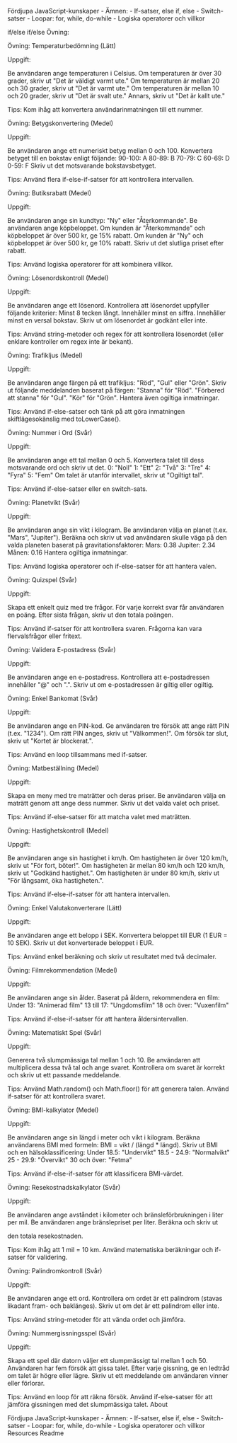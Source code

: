Fördjupa JavaScript-kunskaper - Ämnen: - If-satser, else if, else - Switch-satser - Loopar: for, while, do-while - Logiska operatorer och villkor

if/else if/else Övning:

Övning: Temperaturbedömning (Lätt)

Uppgift:

Be användaren ange temperaturen i Celsius. Om temperaturen är över 30 grader, skriv ut "Det är väldigt varmt ute." Om temperaturen är mellan 20 och 30 grader, skriv ut "Det är varmt ute." Om temperaturen är mellan 10 och 20 grader, skriv ut "Det är svalt ute." Annars, skriv ut "Det är kallt ute."

Tips: Kom ihåg att konvertera användarinmatningen till ett nummer.

Övning: Betygskonvertering (Medel)

Uppgift:

Be användaren ange ett numeriskt betyg mellan 0 och 100. Konvertera betyget till en bokstav enligt följande: 90-100: A 80-89: B 70-79: C 60-69: D 0-59: F Skriv ut det motsvarande bokstavsbetyget.

Tips: Använd flera if-else-if-satser för att kontrollera intervallen.

Övning: Butiksrabatt (Medel)

Uppgift:

Be användaren ange sin kundtyp: "Ny" eller "Återkommande". Be användaren ange köpbeloppet. Om kunden är "Återkommande" och köpbeloppet är över 500 kr, ge 15% rabatt. Om kunden är "Ny" och köpbeloppet är över 500 kr, ge 10% rabatt. Skriv ut det slutliga priset efter rabatt.

Tips: Använd logiska operatorer för att kombinera villkor.

Övning: Lösenordskontroll (Medel)

Uppgift:

Be användaren ange ett lösenord. Kontrollera att lösenordet uppfyller följande kriterier: Minst 8 tecken långt. Innehåller minst en siffra. Innehåller minst en versal bokstav. Skriv ut om lösenordet är godkänt eller inte.

Tips: Använd string-metoder och regex för att kontrollera lösenordet (eller enklare kontroller om regex inte är bekant).

Övning: Trafikljus (Medel)

Uppgift:

Be användaren ange färgen på ett trafikljus: "Röd", "Gul" eller "Grön". Skriv ut följande meddelanden baserat på färgen: "Stanna" för "Röd". "Förbered att stanna" för "Gul". "Kör" för "Grön". Hantera även ogiltiga inmatningar.

Tips: Använd if-else-satser och tänk på att göra inmatningen skiftlägesokänslig med toLowerCase().

Övning: Nummer i Ord (Svår)

Uppgift:

Be användaren ange ett tal mellan 0 och 5. Konvertera talet till dess motsvarande ord och skriv ut det. 0: "Noll" 1: "Ett" 2: "Två" 3: "Tre" 4: "Fyra" 5: "Fem" Om talet är utanför intervallet, skriv ut "Ogiltigt tal".

Tips: Använd if-else-satser eller en switch-sats.

Övning: Planetvikt (Svår)

Uppgift:

Be användaren ange sin vikt i kilogram. Be användaren välja en planet (t.ex. "Mars", "Jupiter"). Beräkna och skriv ut vad användaren skulle väga på den valda planeten baserat på gravitationsfaktorer: Mars: 0.38 Jupiter: 2.34 Månen: 0.16 Hantera ogiltiga inmatningar.

Tips: Använd logiska operatorer och if-else-satser för att hantera valen.

Övning: Quizspel (Svår)

Uppgift:

Skapa ett enkelt quiz med tre frågor. För varje korrekt svar får användaren en poäng. Efter sista frågan, skriv ut den totala poängen.

Tips: Använd if-satser för att kontrollera svaren. Frågorna kan vara flervalsfrågor eller fritext.

Övning: Validera E-postadress (Svår)

Uppgift:

Be användaren ange en e-postadress. Kontrollera att e-postadressen innehåller "@" och ".". Skriv ut om e-postadressen är giltig eller ogiltig.

Övning: Enkel Bankomat (Svår)

Uppgift:

Be användaren ange en PIN-kod. Ge användaren tre försök att ange rätt PIN (t.ex. "1234"). Om rätt PIN anges, skriv ut "Välkommen!". Om försök tar slut, skriv ut "Kortet är blockerat.".

Tips: Använd en loop tillsammans med if-satser.

Övning: Matbeställning (Medel)

Uppgift:

Skapa en meny med tre maträtter och deras priser. Be användaren välja en maträtt genom att ange dess nummer. Skriv ut det valda valet och priset.

Tips: Använd if-else-satser för att matcha valet med maträtten.

Övning: Hastighetskontroll (Medel)

Uppgift:

Be användaren ange sin hastighet i km/h. Om hastigheten är över 120 km/h, skriv ut "För fort, böter!". Om hastigheten är mellan 80 km/h och 120 km/h, skriv ut "Godkänd hastighet.". Om hastigheten är under 80 km/h, skriv ut "För långsamt, öka hastigheten.".

Tips: Använd if-else-if-satser för att hantera intervallen.

Övning: Enkel Valutakonverterare (Lätt)

Uppgift:

Be användaren ange ett belopp i SEK. Konvertera beloppet till EUR (1 EUR = 10 SEK). Skriv ut det konverterade beloppet i EUR.

Tips: Använd enkel beräkning och skriv ut resultatet med två decimaler.

Övning: Filmrekommendation (Medel)

Uppgift:

Be användaren ange sin ålder. Baserat på åldern, rekommendera en film: Under 13: "Animerad film" 13 till 17: "Ungdomsfilm" 18 och över: "Vuxenfilm"

Tips: Använd if-else-if-satser för att hantera åldersintervallen.

Övning: Matematiskt Spel (Svår)

Uppgift:

Generera två slumpmässiga tal mellan 1 och 10. Be användaren att multiplicera dessa två tal och ange svaret. Kontrollera om svaret är korrekt och skriv ut ett passande meddelande.

Tips: Använd Math.random() och Math.floor() för att generera talen. Använd if-satser för att kontrollera svaret.

Övning: BMI-kalkylator (Medel)

Uppgift:

Be användaren ange sin längd i meter och vikt i kilogram. Beräkna användarens BMI med formeln: BMI = vikt / (längd * längd). Skriv ut BMI och en hälsoklassificering: Under 18.5: "Undervikt" 18.5 - 24.9: "Normalvikt" 25 - 29.9: "Övervikt" 30 och över: "Fetma"

Tips: Använd if-else-if-satser för att klassificera BMI-värdet.

Övning: Resekostnadskalkylator (Svår)

Uppgift:

Be användaren ange avståndet i kilometer och bränsleförbrukningen i liter per mil. Be användaren ange bränslepriset per liter. Beräkna och skriv ut

den totala resekostnaden.

Tips: Kom ihåg att 1 mil = 10 km. Använd matematiska beräkningar och if-satser för validering.

Övning: Palindromkontroll (Svår)

Uppgift:

Be användaren ange ett ord. Kontrollera om ordet är ett palindrom (stavas likadant fram- och baklänges). Skriv ut om det är ett palindrom eller inte.

Tips: Använd string-metoder för att vända ordet och jämföra.

Övning: Nummergissningsspel (Svår)

Uppgift:

Skapa ett spel där datorn väljer ett slumpmässigt tal mellan 1 och 50. Användaren har fem försök att gissa talet. Efter varje gissning, ge en ledtråd om talet är högre eller lägre. Skriv ut ett meddelande om användaren vinner eller förlorar.

Tips: Använd en loop för att räkna försök. Använd if-else-satser för att jämföra gissningen med det slumpmässiga talet.
About

Fördjupa JavaScript-kunskaper - Ämnen: - If-satser, else if, else - Switch-satser - Loopar: for, while, do-while - Logiska operatorer och villkor
Resources
Readme

